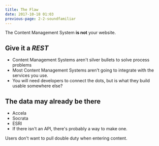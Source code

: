 ```yaml
---
title: The Flaw
date: 2017-10-18 01:03
previous-page: 2-2-soundfamiliar
---
```


The Content Management System **is not** your website.

## Give it a *REST*

- Content Management Systems aren't silver bullets to solve process problems
- Most Content Management Systems aren't going to integrate with the services you use.
- You will need developers to connect the dots, but is what they build usable somewhere else?

## The data may already be there
- Accela
- Socrata
- ESRI
- If there isn't an API, there's probably a way to make one.

Users don't want to pull double duty when entering content.
